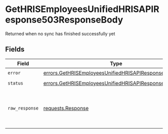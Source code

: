 # GetHRISEmployeesUnifiedHRISAPIResponse503ResponseBody

Returned when no sync has finished successfully yet


## Fields

| Field                                                                                                                            | Type                                                                                                                             | Required                                                                                                                         | Description                                                                                                                      |
| -------------------------------------------------------------------------------------------------------------------------------- | -------------------------------------------------------------------------------------------------------------------------------- | -------------------------------------------------------------------------------------------------------------------------------- | -------------------------------------------------------------------------------------------------------------------------------- |
| `error`                                                                                                                          | [errors.GetHRISEmployeesUnifiedHRISAPIResponse503Error](../../models/errors/gethrisemployeesunifiedhrisapiresponse503error.md)   | :heavy_check_mark:                                                                                                               | N/A                                                                                                                              |
| `status`                                                                                                                         | [errors.GetHRISEmployeesUnifiedHRISAPIResponse503Status](../../models/errors/gethrisemployeesunifiedhrisapiresponse503status.md) | :heavy_check_mark:                                                                                                               | N/A                                                                                                                              |
| `raw_response`                                                                                                                   | [requests.Response](https://requests.readthedocs.io/en/latest/api/#requests.Response)                                            | :heavy_minus_sign:                                                                                                               | Raw HTTP response; suitable for custom response parsing                                                                          |
